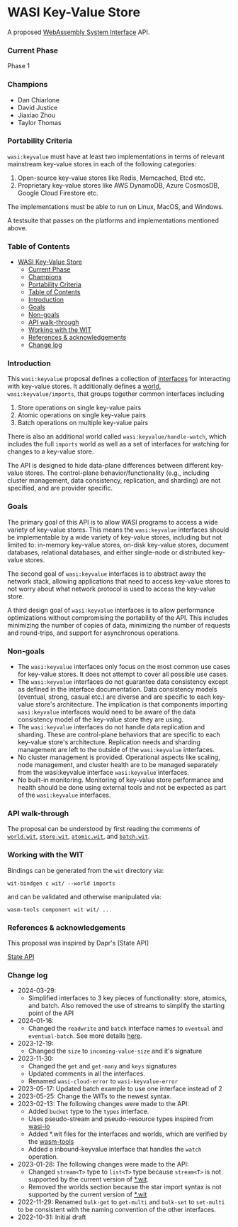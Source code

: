 # WASI Key-Value Store

A proposed [WebAssembly System Interface](https://github.com/WebAssembly/WASI) API.

### Current Phase

Phase 1

### Champions

- Dan Chiarlone
- David Justice
- Jiaxiao Zhou
- Taylor Thomas

### Portability Criteria

`wasi:keyvalue` must have at least two implementations in terms of relevant mainstream key-value
stores in each of the following categories:

1. Open-source key-value stores like Redis, Memcached, Etcd etc.
2. Proprietary key-value stores like AWS DynamoDB, Azure CosmosDB, Google Cloud Firestore etc.

The implementations must be able to run on Linux, MacOS, and Windows.

A testsuite that passes on the platforms and implementations mentioned above.

### Table of Contents

- [WASI Key-Value Store](#wasi-key-value-store)
    - [Current Phase](#current-phase)
    - [Champions](#champions)
    - [Portability Criteria](#portability-criteria)
    - [Table of Contents](#table-of-contents)
    - [Introduction](#introduction)
    - [Goals](#goals)
    - [Non-goals](#non-goals)
    - [API walk-through](#api-walk-through)
    - [Working with the WIT](#working-with-the-wit)
    - [References \& acknowledgements](#references--acknowledgements)
    - [Change log](#change-log)

### Introduction

This `wasi:keyvalue` proposal defines a collection of [interfaces](/wit) for interacting with
key-value stores. It additionally defines a [world](/wit/world.wit), `wasi:keyvalue/imports`, that
groups together common interfaces including

1. Store operations on single key-value pairs
2. Atomic operations on single key-value pairs
3. Batch operations on multiple key-value pairs

There is also an additional world called `wasi:keyvalue/handle-watch`, which includes the full
`imports` world as well as a set of interfaces for watching for changes to a key-value store.

The API is designed to hide data-plane differences between different key-value stores. The
control-plane behavior/functionality (e.g., including cluster management, data consistency,
replication, and sharding) are not specified, and are provider specific.

[Interfaces]:
    https://github.com/WebAssembly/component-model/blob/main/design/mvp/WIT.md#wit-interfaces
[World]: https://github.com/WebAssembly/component-model/blob/main/design/mvp/WIT.md#wit-worlds

### Goals

The primary goal of this API is to allow WASI programs to access a wide variety of key-value stores.
This means the `wasi:keyvalue` interfaces should be implementable by a wide variety of key-value
stores, including but not limited to: in-memory key-value stores, on-disk key-value stores, document
databases, relational databases, and either single-node or distributed key-value stores.

The second goal of `wasi:keyvalue` interfaces is to abstract away the network stack, allowing
applications that need to access key-value stores to not worry about what network protocol is used
to access the key-value store.

A third design goal of `wasi:keyvalue` interfaces is to allow performance optimizations without
compromising the portability of the API. This includes minimizing the number of copies of data,
minimizing the number of requests and round-trips, and support for asynchronous operations.

### Non-goals

- The `wasi:keyvalue` interfaces only focus on the most common use cases for key-value stores. It
  does not attempt to cover all possible use cases.
- The `wasi:keyvalue` interfaces do not guarantee data consistency except as defined in the
  interface documentation. Data consistency models (eventual, strong, casual etc.) are diverse and
  are specific to each key-value store's architecture. The implication is that components importing
  `wasi:keyvalue` interfaces would need to be aware of the data consistency model of the key-value
  store they are using.
- The `wasi:keyvalue` interfaces do not handle data replication and sharding. These are
  control-plane behaviors that are specific to each key-value store's architecture. Replication
  needs and sharding management are left to the outside of the `wasi:keyvalue` interfaces.
- No cluster management is provided. Operational aspects like scaling, node management, and cluster
  health are to be managed separately from the wasi:keyvalue interface `wasi:keyvalue` interfaces.
- No built-in monitoring. Monitoring of key-value store performance and health should be done using
  external tools and not be expected as part of the `wasi:keyvalue` interfaces.

### API walk-through

The proposal can be understood by first reading the comments of [`world.wit`](./wit/world.wit),
[`store.wit`](./wit/store.wit), [`atomic.wit`](./wit/atomic.wit), and
[`batch.wit`](./wit/batch.wit).

### Working with the WIT

Bindings can be generated from the `wit` directory via:

```
wit-bindgen c wit/ --world imports
```

and can be validated and otherwise manipulated via:

```
wasm-tools component wit wit/ ...
```

### References & acknowledgements

This proposal was inspired by Dapr's [State API]

[State API](https://docs.dapr.io/developing-applications/building-blocks/state-management/)

### Change log

- 2024-03-29:
  - Simplified interfaces to 3 key pieces of functionality: store, atomics, and batch. Also removed
    the use of streams to simplify the starting point of the API
- 2024-01-16:
  - Changed the `readwrite` and `batch` interface names to `eventual` and `eventual-batch`. See more
    details [here](https://github.com/WebAssembly/wasi-keyvalue/pull/30#discussion_r1442282650).
- 2023-12-19:
  - Changed the `size` to `incoming-value-size` and it's signature
- 2023-11-30:
  - Changed the `get` and `get-many` and `keys` signatures
  - Updated comments in all the interfaces.
  - Renamed `wasi-cloud-error` to `wasi-keyvalue-error`
- 2023-05-17: Updated batch example to use one interface instead of 2
- 2023-05-25: Change the WITs to the newest syntax.
- 2023-02-13: The following changes were made to the API:
  - Added `bucket` type to the `types` interface.
  - Uses pseudo-stream and pseudo-resource types inspired from [wasi-io
    ](https://github.com/WebAssembly/wasi-io)
  - Added \*.wit files for the interfaces and worlds, which are verified by the
    [wasm-tools](https://github.com/bytecodealliance/wasm-tools)
  - Added a inbound-keyvalue interface that handles the `watch` operation.
- 2023-01-28: The following changes were made to the API:
  - Changed `stream<T>` type to `list<T>` type because `stream<T>` is not supported by the current
    version of [\*.wit](https://github.com/WebAssembly/component-model/blob/main/design/mvp/WIT.md).
  - Removed the worlds section because the star import syntax is not supported by the current
    version of [\*.wit](https://github.com/WebAssembly/component-model/blob/main/design/mvp/WIT.md)
- 2022-11-29: Renamed `bulk-get` to `get-multi` and `bulk-set` to `set-multi` to be consistent with
  the naming convention of the other interfaces.
- 2022-10-31: Initial draft
